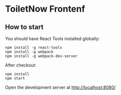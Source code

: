 # ToiletNow Frontenf

## How to start

You should have React Tools installed globally:

```
npm install -g react-tools
npm install -g webpack
npm install -g webpack-dev-server
```

After checkout:

```
npm install
npm start
```

Open the development server at [http://localhost:8080/](http://localhost:8080/)
